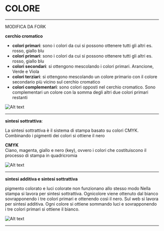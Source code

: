# **COLORE**  
------------------------------------------------------------------------------------------------------------------------------------------
MODIFICA DA FORK

**cerchio cromatico**

* **colori primari**: sono i colori da cui si possono ottenere tutti gli altri es. rosso, giallo blu  
* **colori primari**: sono i colori da cui si possono ottenere tutti gli altri es. rosso, giallo blu 
* **colori secondari**: si ottengono mescolando i colori primari. Arancione, Verde e Viola  
* **colori terziari**: si ottengono mescolando un colore primario con il colore secondario più vicino sul cerchio cromatico  
* **colori complementari**: sono colori opposti nel cerchio cromatico. Sono complementari un colore con la somma degli altri due colori primari restanti  

![Alt text](https://www.sofonisba.it/wp-content/uploads/2018/07/teoria-strutturale-del-colore_dico-cromatico_sofonisba.jpg")

------------------------------------------------------------------------------------------------------------------------------------------------------------------------------------------------------------------------------------------------------------------------------------


**sintesi sottrattiva**:

La sintesi sottrattiva è il sistema di stampa basato su colori CMYK. 
Combinando i pigmenti dei colori si ottiene il nero 

**CMYK**  
Ciano, magenta, giallo e nero (key), ovvero i colori che costituiscono il processo di stampa in quadricromia  

![Alt text](https://lh6.googleusercontent.com/-zrWlRv9cJ_8/Up4rpgpBmrI/AAAAAAAADKQ/p7MrH3vkzHA/s1600/Sintesi_Sottrattiva_Colori.png")





******************************************************************************************************************************************


**sintesi additiva e sintesi sottrattiva**  

pigmento colorato e luci colorate non funzionano allo stesso modo
Nella stampa si lavora per sintesi sottrattiva. Ognicolore viene ottenuto dal bianco sovrapponendo i tre colori primari e ottenendo così il nero.
Sul web si lavora per sintesi additiva. Ogni colore si ottiene sommando luci e sovrapponendo i tre colori primari si ottiene il bianco.




![Alt text](https://www.dioramapresepe.com/wp-content/uploads/2017/03/2-10.jpg")






****************************************************************************************************************************************
